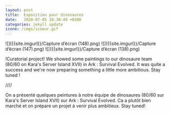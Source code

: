 ```yaml
---
layout: post
title:  Exposition pour dinosaures
date:   2020-07-05 18:30:49 +0200
categories: jekyll update
icone: /imgs/icoeur.gif
---
```

![]({{site.imgurl}}/Capture d’écran (148).png)
![]({{site.imgurl}}/Capture d’écran (147).png)
![]({{site.imgurl}}/Capture d’écran (138).png)

!Curatorial project!
We showed some paintings to our dinosaure team (80/60 on Kara's Server Island XVII) in Ark : Survival Evolved.
It was quite a success and we're now preparing something a little more ambitious. Stay tuned ! 

////

On a présenté quelques peintures à notre équipe de dinosaures (80/60 sur Kara's Server Island XVII) sur Ark : Survival Evolved.
Ca a plutôt bien marché et on prépare un projet à venir plus ambitieux. Stay tuned! 

